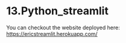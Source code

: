 # 13.Python_streamlit

You can checkout the website deployed here:
https://ericstreamlit.herokuapp.com/
